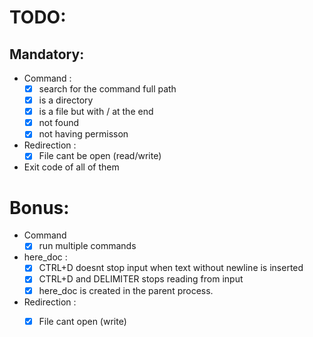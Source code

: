 
# TODO:

## Mandatory:
- Command : 
    - [x] search for the command full path
    - [x] is a directory
    - [x] is a file but with / at the end 
    - [x] not found
    - [x] not having permisson 

- Redirection : 
    - [x] File cant be open (read/write)

- Exit code of all of them 

# Bonus:
- Command     
    - [x] run multiple commands

- here_doc  : 
    - [x] CTRL+D doesnt stop input when text without newline is inserted 
    - [x] CTRL+D and DELIMITER stops reading from input 
    - [x] here_doc is created in the parent process.
    
- Redirection : 
    - [x] File cant open (write) 

